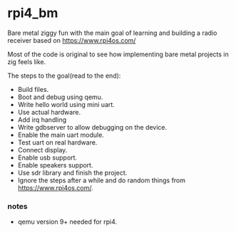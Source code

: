 # rpi4_bm

Bare metal ziggy fun with the main goal of learning and building a radio receiver based on https://www.rpi4os.com/

Most of the code is original to see how implementing bare metal projects in zig feels like.

The steps to the goal(read to the end):
* Build files.
* Boot and debug using qemu.
* Write hello world using mini uart.
* Use actual hardware.
* Add irq handling
* Write gdbserver to allow debugging on the device.
* Enable the main uart module.
* Test uart on real hardware.
* Connect display.
* Enable usb support.
* Enable speakers support.
* Use sdr library and finish the project.
* Ignore the steps after a while and do random things from https://www.rpi4os.com/.

### notes
* qemu version 9+ needed for rpi4.